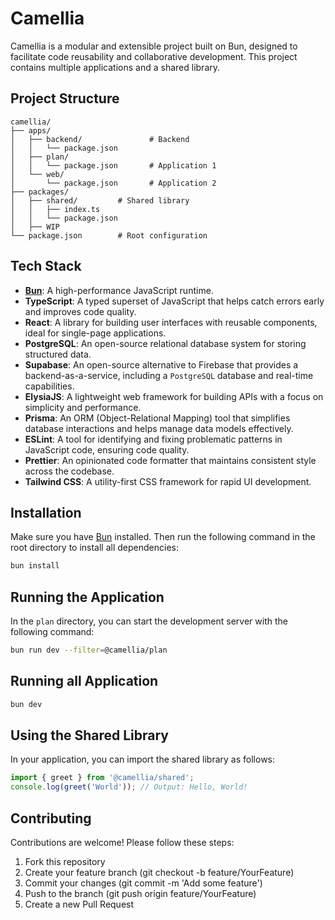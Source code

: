 # Camellia

Camellia is a modular and extensible project built on Bun, designed to facilitate code reusability and collaborative development. This project contains multiple applications and a shared library.

## Project Structure

```text
camellia/
├── apps/
│   ├── backend/               # Backend
│   │   └── package.json
│   ├── plan/
│   │   └── package.json       # Application 1
│   └── web/
│       └── package.json       # Application 2
├── packages/
│   ├── shared/         # Shared library
│   │   ├── index.ts
│   │   └── package.json
│   ├── WIP
└── package.json        # Root configuration
```

## Tech Stack

- **[Bun](https://bun.sh)**: A high-performance JavaScript runtime.
- **TypeScript**: A typed superset of JavaScript that helps catch errors early and improves code quality.
- **React**: A library for building user interfaces with reusable components, ideal for single-page applications.
- **PostgreSQL**: An open-source relational database system for storing structured data.
- **Supabase**: An open-source alternative to Firebase that provides a backend-as-a-service, including a `PostgreSQL` database and real-time capabilities.
- **ElysiaJS**: A lightweight web framework for building APIs with a focus on simplicity and performance.
- **Prisma**: An ORM (Object-Relational Mapping) tool that simplifies database interactions and helps manage data models effectively.
- **ESLint**: A tool for identifying and fixing problematic patterns in JavaScript code, ensuring code quality.
- **Prettier**: An opinionated code formatter that maintains consistent style across the codebase.
- **Tailwind CSS**: A utility-first CSS framework for rapid UI development.

## Installation

Make sure you have [Bun](https://bun.sh/docs/installation) installed. Then run the following command in the root directory to install all dependencies:

```bash
bun install
```

## Running the Application

In the `plan` directory, you can start the development server with the following command:
```bash
bun run dev --filter=@camellia/plan
```

## Running all Application

```bash
bun dev
```

## Using the Shared Library

In your application, you can import the shared library as follows:


```typescript
import { greet } from '@camellia/shared';
console.log(greet('World')); // Output: Hello, World!
```

## Contributing

Contributions are welcome! Please follow these steps:

1. Fork this repository
2. Create your feature branch (git checkout -b feature/YourFeature)
3. Commit your changes (git commit -m 'Add some feature')
4. Push to the branch (git push origin feature/YourFeature)
5. Create a new Pull Request
